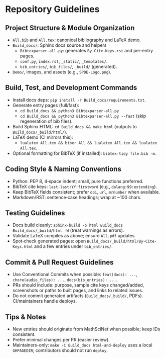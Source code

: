 # Repository Guidelines

## Project Structure & Module Organization
- `All.bib` and `All.tex`: canonical bibliography and LaTeX demo.
- `Build_docs/`: Sphinx docs source and helpers
  - `Bibtexparser-all.py`: generates `By-Cite-Keys.rst` and per-entry pages.
  - `conf.py`, `index.rst`, `_static/`, `_templates/`.
  - `bib_entries/`, `bib_files/`, `_build/` (generated).
- `Demo/`, images, and assets (e.g., `SPDE-Logo.png`).

## Build, Test, and Development Commands
- Install docs deps: `pip install -r Build_docs/requirements.txt`.
- Generate entry pages (full/fast):
  - `cd Build_docs && python3 Bibtexparser-all.py`
  - `cd Build_docs && python3 Bibtexparser-all.py --fast` (skip regeneration of bib files).
- Build Sphinx HTML: `cd Build_docs && make html` (outputs to `Build_docs/_build/html/`).
- LaTeX demo (CI mirrors this):
  - `lualatex All.tex && biber All && lualatex All.tex && lualatex All.tex`.
- Optional formatting for BibTeX (if installed): `bibtex-tidy file.bib -m`.

## Coding Style & Naming Conventions
- Python: PEP 8, 4‑space indent; small, pure functions preferred.
- BibTeX cite keys: `last.last:YY:firstword` (e.g., `dalang:99:extending`).
- Keep BibTeX fields consistent; prefer `doi`, `url`, `mrnumber` when available.
- Markdown/RST: sentence‑case headings; wrap at ~100 chars.

## Testing Guidelines
- Docs build cleanly: `sphinx-build -b html Build_docs Build_docs/_build/html -W` (treat warnings as errors).
- Validate LaTeX compiles as above; ensure `All.pdf` updates.
- Spot‑check generated pages: open `Build_docs/_build/html/By-Cite-Keys.html` and a few entries under `bib_entries/`.

## Commit & Pull Request Guidelines
- Use Conventional Commits when possible: `feat(docs): ...`, `chore(audio_files): ...`, `docs(bib_entries): ...`.
- PRs should include: purpose, sample cite keys changed/added, screenshots or paths to built pages, and links to related issues.
- Do not commit generated artifacts (`Build_docs/_build/`, PDFs). CI/maintainers handle deploys.

## Tips & Notes
- New entries should originate from MathSciNet when possible; keep IDs consistent.
- Prefer minimal changes per PR (easier review).
- Maintainers-only: `make -C Build_docs html-and-deploy` uses a local `GHPAGEDIR`; contributors should not run `deploy`.
